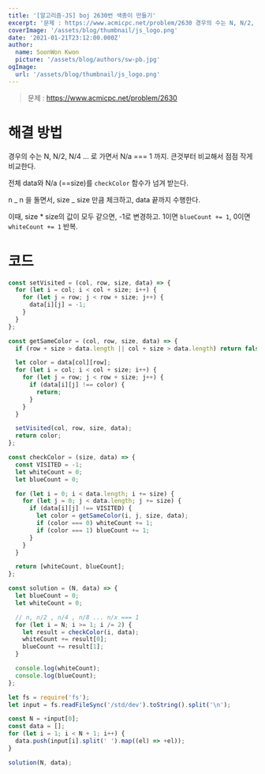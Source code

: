 ```yaml
---
title: '[알고리즘-JS] boj 2630번 색종이 만들기'
excerpt: '문제 : https://www.acmicpc.net/problem/2630 경우의 수는 N, N/2, N/4 ... 로 가면서 N/a === 1 까지. 큰것부터 비교해서 점점 작게 비교한다. 전체 data와 N/a (==size)를 `checkColor` 함수가 넘겨 받는다. n _ n 을 돌면서, size _ size 만큼 체크하고, data 끝까지 수행한다.'
coverImage: '/assets/blog/thumbnail/js_logo.png'
date: '2021-01-21T23:12:00.000Z'
author:
  name: SoonWon Kwon
  picture: '/assets/blog/authors/sw-pb.jpg'
ogImage:
  url: '/assets/blog/thumbnail/js_logo.png'
---
```


> 문제 : https://www.acmicpc.net/problem/2630

# 해결 방법

경우의 수는 N, N/2, N/4 ... 로 가면서 N/a === 1 까지. 큰것부터 비교해서 점점 작게 비교한다.

전체 data와 N/a (==size)를 `checkColor` 함수가 넘겨 받는다.

n _ n 을 돌면서, size _ size 만큼 체크하고, data 끝까지 수행한다.

이때, size \* size의 값이 모두 같으면, -1로 변경하고. 1이면 `blueCount += 1`, 0이면 `whiteCount += 1` 반복.

# 코드

```javascript
const setVisited = (col, row, size, data) => {
  for (let i = col; i < col + size; i++) {
    for (let j = row; j < row + size; j++) {
      data[i][j] = -1;
    }
  }
};

const getSameColor = (col, row, size, data) => {
  if (row + size > data.length || col + size > data.length) return false;

  let color = data[col][row];
  for (let i = col; i < col + size; i++) {
    for (let j = row; j < row + size; j++) {
      if (data[i][j] !== color) {
        return;
      }
    }
  }

  setVisited(col, row, size, data);
  return color;
};

const checkColor = (size, data) => {
  const VISITED = -1;
  let whiteCount = 0;
  let blueCount = 0;

  for (let i = 0; i < data.length; i += size) {
    for (let j = 0; j < data.length; j += size) {
      if (data[i][j] !== VISITED) {
        let color = getSameColor(i, j, size, data);
        if (color === 0) whiteCount += 1;
        if (color === 1) blueCount += 1;
      }
    }
  }

  return [whiteCount, blueCount];
};

const solution = (N, data) => {
  let blueCount = 0;
  let whiteCount = 0;

  // n, n/2 , n/4 , n/8 ... n/x === 1
  for (let i = N; i >= 1; i /= 2) {
    let result = checkColor(i, data);
    whiteCount += result[0];
    blueCount += result[1];
  }

  console.log(whiteCount);
  console.log(blueCount);
};

let fs = require('fs');
let input = fs.readFileSync('/std/dev').toString().split('\n');

const N = +input[0];
const data = [];
for (let i = 1; i < N + 1; i++) {
  data.push(input[i].split(' ').map((el) => +el));
}

solution(N, data);
```

